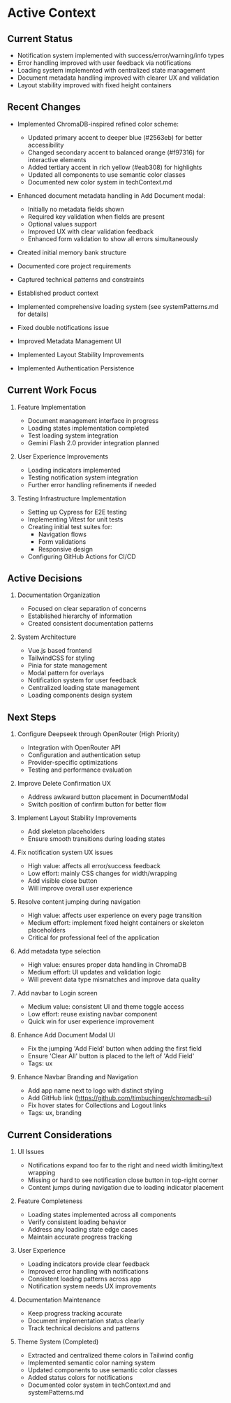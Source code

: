 # Active Context

## Current Status

- Notification system implemented with success/error/warning/info types
- Error handling improved with user feedback via notifications
- Loading system implemented with centralized state management
- Document metadata handling improved with clearer UX and validation
- Layout stability improved with fixed height containers

## Recent Changes

- Implemented ChromaDB-inspired refined color scheme:
  - Updated primary accent to deeper blue (#2563eb) for better accessibility
  - Changed secondary accent to balanced orange (#f97316) for interactive elements
  - Added tertiary accent in rich yellow (#eab308) for highlights
  - Updated all components to use semantic color classes
  - Documented new color system in techContext.md

- Enhanced document metadata handling in Add Document modal:
  - Initially no metadata fields shown
  - Required key validation when fields are present
  - Optional values support
  - Improved UX with clear validation feedback
  - Enhanced form validation to show all errors simultaneously

- Created initial memory bank structure
- Documented core project requirements
- Captured technical patterns and constraints
- Established product context

- Implemented comprehensive loading system (see systemPatterns.md for details)
- Fixed double notifications issue
- Improved Metadata Management UI
- Implemented Layout Stability Improvements
- Implemented Authentication Persistence

## Current Work Focus

1. Feature Implementation
   - Document management interface in progress
   - Loading states implementation completed
   - Test loading system integration
   - Gemini Flash 2.0 provider integration planned

2. User Experience Improvements
   - Loading indicators implemented
   - Testing notification system integration
   - Further error handling refinements if needed

3. Testing Infrastructure Implementation
   - Setting up Cypress for E2E testing
   - Implementing Vitest for unit tests
   - Creating initial test suites for:
     - Navigation flows
     - Form validations
     - Responsive design
   - Configuring GitHub Actions for CI/CD

## Active Decisions

1. Documentation Organization
   - Focused on clear separation of concerns
   - Established hierarchy of information
   - Created consistent documentation patterns

2. System Architecture
   - Vue.js based frontend
   - TailwindCSS for styling
   - Pinia for state management
   - Modal pattern for overlays
   - Notification system for user feedback
   - Centralized loading state management
   - Loading components design system

## Next Steps

1. Configure Deepseek through OpenRouter (High Priority)
   - Integration with OpenRouter API
   - Configuration and authentication setup
   - Provider-specific optimizations
   - Testing and performance evaluation

2. Improve Delete Confirmation UX
   - Address awkward button placement in DocumentModal
   - Switch position of confirm button for better flow

3. Implement Layout Stability Improvements
   - Add skeleton placeholders
   - Ensure smooth transitions during loading states

4. Fix notification system UX issues
   - High value: affects all error/success feedback
   - Low effort: mainly CSS changes for width/wrapping
   - Add visible close button
   - Will improve overall user experience

5. Resolve content jumping during navigation
   - High value: affects user experience on every page transition
   - Medium effort: implement fixed height containers or skeleton placeholders
   - Critical for professional feel of the application

6. Add metadata type selection
   - High value: ensures proper data handling in ChromaDB
   - Medium effort: UI updates and validation logic
   - Will prevent data type mismatches and improve data quality

7. Add navbar to Login screen
   - Medium value: consistent UI and theme toggle access
   - Low effort: reuse existing navbar component
   - Quick win for user experience improvement

8. Enhance Add Document Modal UI
   - Fix the jumping 'Add Field' button when adding the first field
   - Ensure 'Clear All' button is placed to the left of 'Add Field'
   - Tags: ux

9. Enhance Navbar Branding and Navigation
   - Add app name next to logo with distinct styling
   - Add GitHub link (https://github.com/timbuchinger/chromadb-ui)
   - Fix hover states for Collections and Logout links
   - Tags: ux, branding

## Current Considerations

1. UI Issues
   - Notifications expand too far to the right and need width limiting/text wrapping
   - Missing or hard to see notification close button in top-right corner
   - Content jumps during navigation due to loading indicator placement

2. Feature Completeness
   - Loading states implemented across all components
   - Verify consistent loading behavior
   - Address any loading state edge cases
   - Maintain accurate progress tracking

3. User Experience
   - Loading indicators provide clear feedback
   - Improved error handling with notifications
   - Consistent loading patterns across app
   - Notification system needs UX improvements

4. Documentation Maintenance
   - Keep progress tracking accurate
   - Document implementation status clearly
   - Track technical decisions and patterns

5. Theme System (Completed)
   - Extracted and centralized theme colors in Tailwind config
   - Implemented semantic color naming system
   - Updated components to use semantic color classes
   - Added status colors for notifications
   - Documented color system in techContext.md and systemPatterns.md
